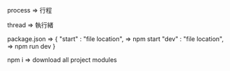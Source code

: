 process
=> 行程

thread
=> 執行緒

package.json
=> {
    "start" : "file location",
        => npm start 
    "dev" : "file location",
        => npm run dev
}

npm i 
=> download all project modules